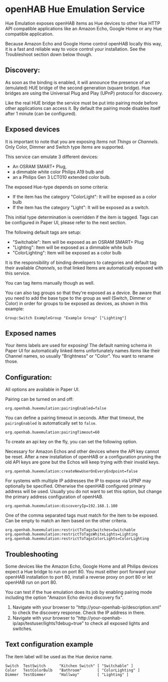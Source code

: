 # openHAB Hue Emulation Service

Hue Emulation exposes openHAB items as Hue devices to other Hue HTTP API compatible applications like an Amazon Echo, Google Home or
any Hue compatible application.

Because Amazon Echo and Google Home control openHAB locally this way, it is a fast and reliable way
to voice control your installation. See the Troubleshoot section down below though.

## Discovery:

As soon as the binding is enabled, it will announce the presence of an (emulated) HUE bridge of the second generation (square bridge).
Hue bridges are using the Universal Plug and Play (UPnP) protocol for discovery.

Like the real HUE bridge the service must be put into pairing mode before other applications can access it. 
By default the pairing mode disables itself after 1 minute (can be configured).

## Exposed devices

It is important to note that you are exposing *Items* not *Things* or *Channels*.
Only Color, Dimmer and Switch type *Items* are supported.

This service can emulate 3 different devices:

* An OSRAM SMART+ Plug,
* a dimmable white color Philips A19 bulb and
* an a Philips Gen 3 LCT010 extended color bulb.

The exposed Hue-type depends on some criteria:

* If the item has the category "ColorLight": It will be exposed as a color bulb
* If the item has the category "Light": It will be exposed as a switch.

This initial type determination is overridden if the item is tagged.
Tags can be configured in Paper UI, please refer to the next section.

The following default tags are setup:
* "Switchable": Item will be exposed as an OSRAM SMART+ Plug
* "Lighting": Item will be exposed as a dimmable white bulb
* "ColorLighting": Item will be exposed as a color bulb

It is the responsibility of binding developers to categories and default tag their
available *Channels*, so that linked Items are automatically exposed with this service.

You can tag items manually though as well.

You can also tag groups so that they're exposed as a device.
Be aware that you need to add the base type to the group as well (Switch, Dimmer or Color) in order for groups to be exposed as devices, as shown in this example:

`Group:Switch ExampleGroup "Example Group" ["Lighting"]`

## Exposed names

Your items labels are used for exposing! The default naming schema in Paper UI
for automatically linked items unfortunately names *Items* like their Channel names,
so usually "Brightness" or "Color". You want to rename those.

## Configuration:

All options are available in Paper UI.

Pairing can be turned on and off:

```
org.openhab.hueemulation:pairingEnabled=false
```

You can define a pairing timeout in seconds.
After that timeout, the `pairingEnabled` is automatically set to `false`.

```
org.openhab.hueemulation:pairingTimeout=60
```

To create an api key on the fly, you can set the following option.

Necessary for Amazon Echos and other devices where the API key cannot be reset.
After a new installation of openHAB or a configuration pruning the old
API keys are gone but the Echos will keep trying with their invalid keys.

```
org.openhab.hueemulation:createNewUserOnEveryEndpoint=false
```

For systems with multiple IP addresses the IP to expose via UPNP may optionally be specified.
Otherwise the openHAB configured primary address will be used.
Usually you do not want to set this option, but change the primary address configuration of openHAB.

```
org.openhab.hueemulation:discoveryIp=192.168.1.100
```

One of the comma separated tags must match for the item to be exposed.
Can be empty to match an item based on the other criteria.

```
org.openhab.hueemulation:restrictToTagsSwitches=Switchable
org.openhab.hueemulation:restrictToTagsWhiteLights=Lighting
org.openhab.hueemulation:restrictToTagsColorLights=ColorLighting
```

## Troubleshooting

Some devices like the Amazon Echo, Google Home and all Philips devices expect a Hue bridge to
run on port 80. You must either port forward your openHAB installation to port 80, install
a reverse proxy on port 80 or let openHAB run on port 80.

You can test if the hue emulation does its job by enabling pairing mode including the option
"Amazon Echo device discovery fix".

1. Navigate with your browser to "http://your-openhab-ip/description.xml" to check the discovery
   response. Check the IP address in there.
2. Navigate with your browser to "http://your-openhab-ip/api/testuser/lights?debug=true"
   to check all exposed lights and switches.

## Text configuration example

The item label will be used as the Hue device name. 

```
Switch  TestSwitch      "Kitchen Switch" [ "Switchable" ]
Color   TestColorBulb   "Bathroom"       [ "ColorLighting" ]
Dimmer  TestDimmer      "Hallway"        [ "Lighting" ]
```
